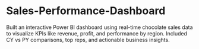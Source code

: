 # Sales-Performance-Dashboard
Built an interactive Power BI dashboard using real-time chocolate sales data to visualize KPIs like revenue, profit, and performance by region. Included CY vs PY comparisons, top reps, and actionable business insights.
